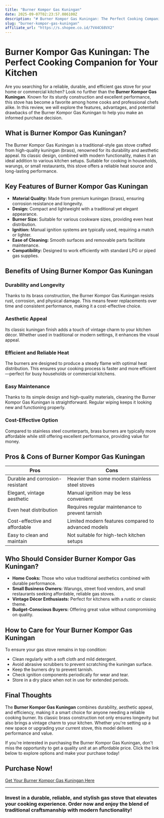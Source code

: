 ```yaml
---
title: "Burner Kompor Gas Kuningan"
date: 2025-09-07T02:23:57.086100Z
description: "# Burner Kompor Gas Kuningan: The Perfect Cooking Companion for Your Kitchen..."
slug: "burner-kompor-gas-kuningan"
affiliate_url: "https://s.shopee.co.id/7V44C68VX2"
---
```

# Burner Kompor Gas Kuningan: The Perfect Cooking Companion for Your Kitchen

Are you searching for a reliable, durable, and efficient gas stove for your home or commercial kitchen? Look no further than the **Burner Kompor Gas Kuningan**. Known for its sturdy construction and excellent performance, this stove has become a favorite among home cooks and professional chefs alike. In this review, we will explore the features, advantages, and potential drawbacks of the Burner Kompor Gas Kuningan to help you make an informed purchase decision.

## What is Burner Kompor Gas Kuningan?

The Burner Kompor Gas Kuningan is a traditional-style gas stove crafted from high-quality kuningan (brass), renowned for its durability and aesthetic appeal. Its classic design, combined with modern functionality, makes it an ideal addition to various kitchen setups. Suitable for cooking in households, warungs, or small restaurants, this stove offers a reliable heat source and long-lasting performance.

## Key Features of Burner Kompor Gas Kuningan

- **Material Quality:** Made from premium kuningan (brass), ensuring corrosion resistance and longevity.
- **Design:** Compact and lightweight with a traditional yet elegant appearance.
- **Burner Size:** Suitable for various cookware sizes, providing even heat distribution.
- **Ignition:** Manual ignition systems are typically used, requiring a match or lighter.
- **Ease of Cleaning:** Smooth surfaces and removable parts facilitate maintenance.
- **Compatibility:** Designed to work efficiently with standard LPG or piped gas supplies.

## Benefits of Using Burner Kompor Gas Kuningan

### Durability and Longevity

Thanks to its brass construction, the Burner Kompor Gas Kuningan resists rust, corrosion, and physical damage. This means fewer replacements over time and consistent performance, making it a cost-effective choice.

### Aesthetic Appeal

Its classic kuningan finish adds a touch of vintage charm to your kitchen décor. Whether used in traditional or modern settings, it enhances the visual appeal.

### Efficient and Reliable Heat

The burners are designed to produce a steady flame with optimal heat distribution. This ensures your cooking process is faster and more efficient—perfect for busy households or commercial kitchens.

### Easy Maintenance

Thanks to its simple design and high-quality materials, cleaning the Burner Kompor Gas Kuningan is straightforward. Regular wiping keeps it looking new and functioning properly.

### Cost-Effective Option

Compared to stainless steel counterparts, brass burners are typically more affordable while still offering excellent performance, providing value for money.

## Pros & Cons of Burner Kompor Gas Kuningan

| **Pros** | **Cons** |
|------------|-------------|
| Durable and corrosion-resistant | Heavier than some modern stainless steel stoves |
| Elegant, vintage aesthetic | Manual ignition may be less convenient |
| Even heat distribution | Requires regular maintenance to prevent tarnish |
| Cost-effective and affordable | Limited modern features compared to advanced models |
| Easy to clean and maintain | Not suitable for high-tech kitchen setups |

## Who Should Consider Burner Kompor Gas Kuningan?

- **Home Cooks:** Those who value traditional aesthetics combined with durable performance.
- **Small Business Owners:** Warungs, street food vendors, and small restaurants seeking affordable, reliable gas stoves.
- **Vintage Décor Enthusiasts:** Perfect for kitchens with a rustic or classic theme.
- **Budget-Conscious Buyers:** Offering great value without compromising on quality.

## How to Care for Your Burner Kompor Gas Kuningan

To ensure your gas stove remains in top condition:
- Clean regularly with a soft cloth and mild detergent.
- Avoid abrasive scrubbers to prevent scratching the kuningan surface.
- Keep the burners dry to prevent tarnish.
- Check ignition components periodically for wear and tear.
- Store in a dry place when not in use for extended periods.

## Final Thoughts

The **Burner Kompor Gas Kuningan** combines durability, aesthetic appeal, and efficiency, making it a smart choice for anyone needing a reliable cooking burner. Its classic brass construction not only ensures longevity but also brings a vintage charm to your kitchen. Whether you're setting up a new space or upgrading your current stove, this model delivers performance and value.

If you're interested in purchasing the Burner Kompor Gas Kuningan, don't miss the opportunity to get a quality unit at an affordable price. Click the link below to explore options and make your purchase today!

## Purchase Now!

[Get Your Burner Kompor Gas Kuningan Here](https://s.shopee.co.id/7V44C68VX2)

---

### Invest in a durable, reliable, and stylish gas stove that elevates your cooking experience. Order now and enjoy the blend of traditional craftsmanship with modern functionality!
